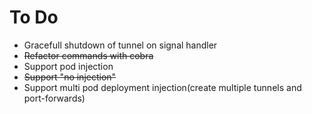 # To Do
- Gracefull shutdown of tunnel on signal handler
- ~~Refactor commands with cobra~~
- Support pod injection
- ~~Support "no injection"~~
- Support multi pod deployment injection(create multiple tunnels and port-forwards)
